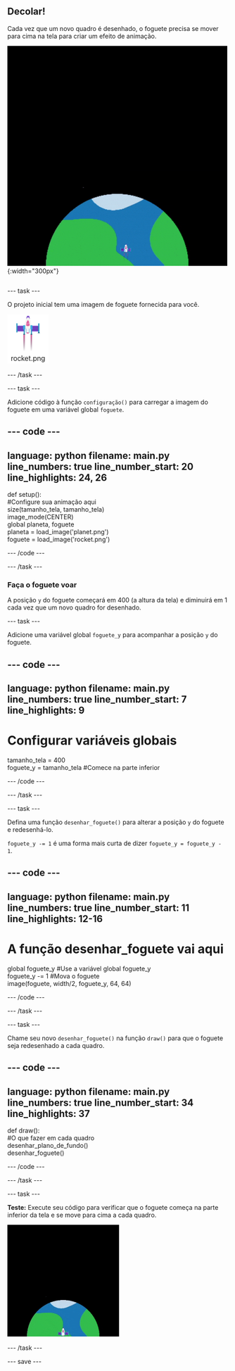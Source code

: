 ## Decolar!

<div style="display: flex; flex-wrap: wrap">
<div style="flex-basis: 200px; flex-grow: 1; margin-right: 15px;">
Cada vez que um novo quadro é desenhado, o foguete precisa se mover para cima na tela para criar um efeito de animação.
</div>
<div>

![Um foguete voando a uma velocidade constante de baixo para cima da tela.](images/fly.gif){:width="300px"}

</div>
</div>

--- task ---

O projeto inicial tem uma imagem de foguete fornecida para você.

![Imagem do foguete na biblioteca de imagens Trinket.](images/rocket_image.png)

--- /task ---

--- task ---

Adicione código à função `configuração()` para carregar a imagem do foguete em uma variável global `foguete`.

--- code ---
---
language: python filename: main.py line_numbers: true line_number_start: 20
line_highlights: 24, 26
---

def setup():   
#Configure sua animação aqui   
size(tamanho_tela, tamanho_tela)   
image_mode(CENTER)   
global planeta, foguete   
planeta = load_image('planet.png')    
foguete = load_image('rocket.png')

--- /code ---

--- /task ---

### Faça o foguete voar

A posição `y` do foguete começará em 400 (a altura da tela) e diminuirá em 1 cada vez que um novo quadro for desenhado.

--- task ---

Adicione uma variável global `foguete_y` para acompanhar a posição `y` do foguete.

--- code ---
---
language: python filename: main.py line_numbers: true line_number_start: 7
line_highlights: 9
---

# Configurar variáveis globais
tamanho_tela = 400    
foguete_y = tamanho_tela #Comece na parte inferior

--- /code ---

--- /task ---

--- task ---

Defina uma função `desenhar_foguete()` para alterar a posição `y` do foguete e redesenhá-lo.

`foguete_y -= 1` é uma forma mais curta de dizer `foguete_y = foguete_y - 1`.

--- code ---
---
language: python filename: main.py line_numbers: true line_number_start: 11
line_highlights: 12-16
---

# A função desenhar_foguete vai aqui
global foguete_y #Use a variável global foguete_y    
foguete_y -= 1 #Mova o foguete    
image(foguete, width/2, foguete_y, 64, 64)


--- /code ---

--- /task ---

--- task ---

Chame seu novo `desenhar_foguete()` na função `draw()` para que o foguete seja redesenhado a cada quadro.

--- code ---
---
language: python filename: main.py line_numbers: true line_number_start: 34
line_highlights: 37
---

def draw():   
#O que fazer em cada quadro   
desenhar_plano_de_fundo()   
desenhar_foguete()


--- /code ---

--- /task ---

--- task ---

**Teste:** Execute seu código para verificar que o foguete começa na parte inferior da tela e se move para cima a cada quadro.

![Imagem do foguete a meio caminho da tela.](images/rocket_fly.gif)

--- /task ---

--- save ---
